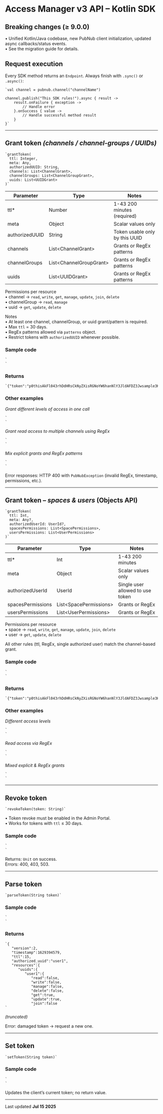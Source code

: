# Access Manager v3 API – Kotlin SDK

## Breaking changes (≥ 9.0.0)
• Unified Kotlin/Java codebase, new PubNub client initialization, updated async callbacks/status events.  
• See the migration guide for details.

## Request execution
Every SDK method returns an `Endpoint`. Always finish with `.sync()` or `.async()`:

```
`val channel = pubnub.channel("channelName")
  
channel.publish("This SDK rules!").async { result ->
    result.onFailure { exception ->
        // Handle error
    }.onSuccess { value ->
        // Handle successful method result
    }
}`
```

---

## Grant token  *(channels / channel-groups / UUIDs)*

```
`grantToken(
  ttl: Integer,
  meta: Any,
  authorizedUUID: String,
  channels: List<ChannelGrant>,
  channelGroups: List<ChannelGroupGrant>,
  uuids: List<UUIDGrant>
)`
```

Parameter | Type | Notes
----------|------|------
ttl* | Number | 1-43 200 minutes (required)
meta | Object | Scalar values only
authorizedUUID | String | Token usable only by this UUID
channels | List\<ChannelGrant> | Grants or RegEx patterns
channelGroups | List\<ChannelGroupGrant> | Grants or RegEx patterns
uuids | List\<UUIDGrant> | Grants or RegEx patterns

Permissions per resource  
• channel → `read`, `write`, `get`, `manage`, `update`, `join`, `delete`  
• channelGroup → `read`, `manage`  
• uuid → `get`, `update`, `delete`

Notes  
• At least one channel, channelGroup, or uuid grant/pattern is required.  
• Max `ttl` = 30 days.  
• RegEx patterns allowed via `patterns` object.  
• Restrict tokens with `authorizedUUID` whenever possible.

### Sample code
```
`
`
```

### Returns
```
`{"token":"p0thisAkFl043rhDdHRsCkNyZXisRGNoYW6hanNlY3JldAFDZ3Jwsample3KgQ3NwY6BDcGF0pERjaGFuoENnctokenVzcqBDc3BjoERtZXRhoENzaWdYIGOAeTyWGJI"}`
```

### Other examples
*Grant different levels of access in one call*
```
`
`
```

*Grant read access to multiple channels using RegEx*
```
`
`
```

*Mix explicit grants and RegEx patterns*
```
`
`
```

Error responses: HTTP 400 with `PubNubException` (invalid RegEx, timestamp, permissions, etc.).

---

## Grant token – *spaces & users* (Objects API)

```
`grantToken(
  ttl: Int,
  meta: Any?,
  authorizedUserId: UserId?,
  spacesPermissions: List<SpacePermissions>,
  usersPermissions: List<UserPermissions>
)`
```

Parameter | Type | Notes
----------|------|------
ttl* | Int | 1-43 200 minutes
meta | Object | Scalar values only
authorizedUserId | UserId | Single user allowed to use token
spacesPermissions | List\<SpacePermissions> | Grants or RegEx
usersPermissions | List\<UserPermissions> | Grants or RegEx

Permissions per resource  
• space → `read`, `write`, `get`, `manage`, `update`, `join`, `delete`  
• user → `get`, `update`, `delete`

All other rules (ttl, RegEx, single authorized user) match the channel-based grant.

### Sample code
```
`
`
```

### Returns
```
`{"token":"p0thisAkFl043rhDdHRsCkNyZXisRGNoYW6hanNlY3JldAFDZ3Jwsample3KgQ3NwY6BDcGF0pERjaGFuoENnctokenVzcqBDc3BjoERtZXRhoENzaWdYIGOAeTyWGJI"}`
```

### Other examples
*Different access levels*
```
`
`
```
*Read access via RegEx*
```
`
`
```
*Mixed explicit & RegEx grants*
```
`
`
```

---

## Revoke token

```
`revokeToken(token: String)`
```

• Token revoke must be enabled in the Admin Portal.  
• Works for tokens with `ttl` ≤ 30 days.

### Sample code
```
`
`
```

Returns: `Unit` on success.  
Errors: 400, 403, 503.

---

## Parse token

```
`parseToken(String token)`
```

### Sample code
```
`
`
```

### Returns
```
`{
   "version":2,
   "timestamp":1629394579,
   "ttl":15,
   "authorized_uuid":"user1",
   "resources":{
      "uuids":{
         "user1":{
            "read":false,
            "write":false,
            "manage":false,
            "delete":false,
            "get":true,
            "update":true,
            "join":false
`
```
*(truncated)*

Error: damaged token → request a new one.

---

## Set token

```
`setToken(String token)`
```

### Sample code
```
`
`
```

Updates the client’s current token; no return value.

---

Last updated **Jul 15 2025**